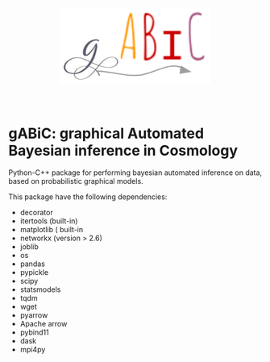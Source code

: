 <h1 align="center">
<img src="logo-pacchetto-github.png" width="300">
</h1><br>

# gABiC: graphical Automated Bayesian inference in Cosmology
Python-C++ package for performing bayesian automated inference on data, based on probabilistic graphical models.

This package have the following dependencies:

 - decorator 
 - itertools (built-in)
 - matplotlib ( built-in
 - networkx (version  > 2.6)
 - joblib 
 - os
 - pandas
 - pypickle
 - scipy
 - statsmodels
 - tqdm
 - wget
 - pyarrow
 - Apache arrow
 - pybind11
 - dask
 - mpi4py

